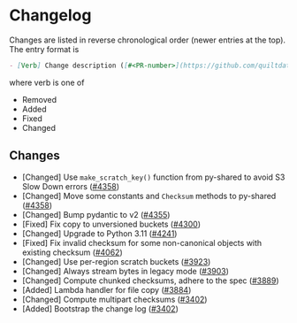 <!-- markdownlint-disable line-length -->
# Changelog

Changes are listed in reverse chronological order (newer entries at the top).
The entry format is

```markdown
- [Verb] Change description ([#<PR-number>](https://github.com/quiltdata/quilt/pull/<PR-number>))
```

where verb is one of

- Removed
- Added
- Fixed
- Changed

## Changes

- [Changed] Use `make_scratch_key()` function from py-shared to avoid S3 Slow Down errors ([#4358](https://github.com/quiltdata/quilt/pull/4358))
- [Changed] Move some constants and `Checksum` methods to py-shared ([#4358](https://github.com/quiltdata/quilt/pull/4358))
- [Changed] Bump pydantic to v2 ([#4355](https://github.com/quiltdata/quilt/pull/4355))
- [Fixed] Fix copy to unversioned buckets ([#4300](https://github.com/quiltdata/quilt/pull/4300))
- [Changed] Upgrade to Python 3.11 ([#4241](https://github.com/quiltdata/quilt/pull/4241))
- [Fixed] Fix invalid checksum for some non-canonical objects with existing checksum ([#4062](https://github.com/quiltdata/quilt/pull/4062))
- [Changed] Use per-region scratch buckets ([#3923](https://github.com/quiltdata/quilt/pull/3923))
- [Changed] Always stream bytes in legacy mode ([#3903](https://github.com/quiltdata/quilt/pull/3903))
- [Changed] Compute chunked checksums, adhere to the spec ([#3889](https://github.com/quiltdata/quilt/pull/3889))
- [Added] Lambda handler for file copy ([#3884](https://github.com/quiltdata/quilt/pull/3884))
- [Changed] Compute multipart checksums ([#3402](https://github.com/quiltdata/quilt/pull/3402))
- [Added] Bootstrap the change log ([#3402](https://github.com/quiltdata/quilt/pull/3402))
